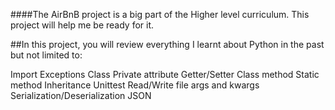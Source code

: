 ####The AirBnB project is a big part of the Higher level curriculum. This project will help me be ready for it.

##In this project, you will review everything I learnt about Python in the past but not limited to:

Import
Exceptions
Class
Private attribute
Getter/Setter
Class method
Static method
Inheritance
Unittest
Read/Write file
args and kwargs
Serialization/Deserialization
JSON
